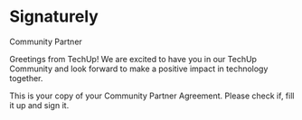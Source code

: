 # Signaturely







Community Partner

Greetings from TechUp! We are excited to have you in our TechUp Community and look forward to make a positive impact in technology together.

This is your copy of your Community Partner Agreement. Please check if, fill it up and sign it.

